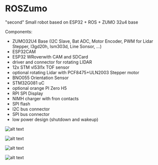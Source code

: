 # ROSZumo
"second" Small robot based on ESP32 + ROS + ZUMO 32u4 base


Components:
* ZUMO32U4 Base (I2C Slave, Bat ADC, Motor Encoder, PWM for Lidar Stepper, l3gd20h, lsm303d, Line Sonsor, ...)
* ESP32CAM
* ESP32 WRoverwith CAM and SDCard
* driver and connector for rotating LIDAR
* 12x STM vl53l1x TOF sensor
* optional rotating Lidar with PCF8475+ULN2003 Stepper motor
* BNO055 Orientation Sensor
* STM32G081 uC
* optional orange PI Zero H5
* RPI SPI Display
* NIMH charger with fron contacts
* SPI flash
* I2C bus connector
* SPI bus connector
* low power design (shutdown and wakeup)

![alt text](images/zumoros_01.jpg)

![alt text](images/zumoros_02.jpg)

![alt text](images/zumoros_03.jpg)

![alt text](images/zumoros_04.jpg)
